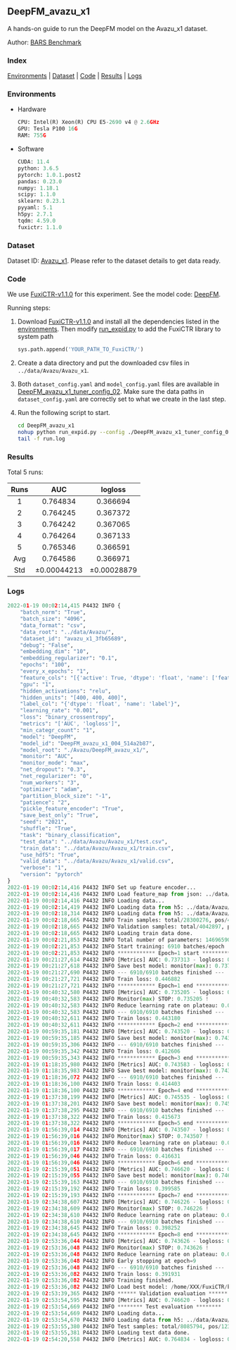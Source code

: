 ## DeepFM_avazu_x1

A hands-on guide to run the DeepFM model on the Avazu_x1 dataset.

Author: [BARS Benchmark](https://github.com/reczoo/BARS/blob/main/CITATION)

### Index
[Environments](#Environments) | [Dataset](#Dataset) | [Code](#Code) | [Results](#Results) | [Logs](#Logs)

### Environments
+ Hardware

  ```python
  CPU: Intel(R) Xeon(R) CPU E5-2690 v4 @ 2.6GHz
  GPU: Tesla P100 16G
  RAM: 755G

  ```

+ Software

  ```python
  CUDA: 11.4
  python: 3.6.5
  pytorch: 1.0.1.post2
  pandas: 0.23.0
  numpy: 1.18.1
  scipy: 1.1.0
  sklearn: 0.23.1
  pyyaml: 5.1
  h5py: 2.7.1
  tqdm: 4.59.0
  fuxictr: 1.1.0
  ```

### Dataset
Dataset ID: [Avazu_x1](https://github.com/reczoo/Datasets/tree/main/Avazu/Avazu_x1). Please refer to the dataset details to get data ready.

### Code

We use [FuxiCTR-v1.1.0](https://github.com/reczoo/FuxiCTR/tree/v1.1.0) for this experiment. See the model code: [DeepFM](https://github.com/reczoo/FuxiCTR/blob/v1.1.0/fuxictr/pytorch/models/DeepFM.py).

Running steps:

1. Download [FuxiCTR-v1.1.0](https://github.com/reczoo/FuxiCTR/archive/refs/tags/v1.1.0.zip) and install all the dependencies listed in the [environments](#environments). Then modify [run_expid.py](./run_expid.py#L5) to add the FuxiCTR library to system path
    
    ```python
    sys.path.append('YOUR_PATH_TO_FuxiCTR/')
    ```

2. Create a data directory and put the downloaded csv files in `../data/Avazu/Avazu_x1`.

3. Both `dataset_config.yaml` and `model_config.yaml` files are available in [DeepFM_avazu_x1_tuner_config_02](./DeepFM_avazu_x1_tuner_config_02). Make sure the data paths in `dataset_config.yaml` are correctly set to what we create in the last step.

4. Run the following script to start.

    ```bash
    cd DeepFM_avazu_x1
    nohup python run_expid.py --config ./DeepFM_avazu_x1_tuner_config_02 --expid DeepFM_avazu_x1_004_514a2b87 --gpu 0 > run.log &
    tail -f run.log
    ```

### Results

Total 5 runs:

| Runs | AUC | logloss  |
|:--------------------:|:--------------------:|:--------------------:|
| 1 | 0.764834 | 0.366694  |
| 2 | 0.764245 | 0.367372  |
| 3 | 0.764242 | 0.367065  |
| 4 | 0.764264 | 0.367133  |
| 5 | 0.765346 | 0.366591  |
| Avg | 0.764586 | 0.366971 |
| Std | &#177;0.00044213 | &#177;0.00028879 |


### Logs
```python
2022-01-19 00:02:14,415 P4432 INFO {
    "batch_norm": "True",
    "batch_size": "4096",
    "data_format": "csv",
    "data_root": "../data/Avazu/",
    "dataset_id": "avazu_x1_3fb65689",
    "debug": "False",
    "embedding_dim": "10",
    "embedding_regularizer": "0.1",
    "epochs": "100",
    "every_x_epochs": "1",
    "feature_cols": "[{'active': True, 'dtype': 'float', 'name': ['feat_1', 'feat_2', 'feat_3', 'feat_4', 'feat_5', 'feat_6', 'feat_7', 'feat_8', 'feat_9', 'feat_10', 'feat_11', 'feat_12', 'feat_13', 'feat_14', 'feat_15', 'feat_16', 'feat_17', 'feat_18', 'feat_19', 'feat_20', 'feat_21', 'feat_22'], 'type': 'categorical'}]",
    "gpu": "1",
    "hidden_activations": "relu",
    "hidden_units": "[400, 400, 400]",
    "label_col": "{'dtype': 'float', 'name': 'label'}",
    "learning_rate": "0.001",
    "loss": "binary_crossentropy",
    "metrics": "['AUC', 'logloss']",
    "min_categr_count": "1",
    "model": "DeepFM",
    "model_id": "DeepFM_avazu_x1_004_514a2b87",
    "model_root": "./Avazu/DeepFM_avazu_x1/",
    "monitor": "AUC",
    "monitor_mode": "max",
    "net_dropout": "0.3",
    "net_regularizer": "0",
    "num_workers": "3",
    "optimizer": "adam",
    "partition_block_size": "-1",
    "patience": "2",
    "pickle_feature_encoder": "True",
    "save_best_only": "True",
    "seed": "2021",
    "shuffle": "True",
    "task": "binary_classification",
    "test_data": "../data/Avazu/Avazu_x1/test.csv",
    "train_data": "../data/Avazu/Avazu_x1/train.csv",
    "use_hdf5": "True",
    "valid_data": "../data/Avazu/Avazu_x1/valid.csv",
    "verbose": "1",
    "version": "pytorch"
}
2022-01-19 00:02:14,416 P4432 INFO Set up feature encoder...
2022-01-19 00:02:14,416 P4432 INFO Load feature_map from json: ../data/Avazu/avazu_x1_3fb65689/feature_map.json
2022-01-19 00:02:14,416 P4432 INFO Loading data...
2022-01-19 00:02:14,419 P4432 INFO Loading data from h5: ../data/Avazu/avazu_x1_3fb65689/train.h5
2022-01-19 00:02:18,314 P4432 INFO Loading data from h5: ../data/Avazu/avazu_x1_3fb65689/valid.h5
2022-01-19 00:02:18,665 P4432 INFO Train samples: total/28300276, pos/4953382, neg/23346894, ratio/17.50%, blocks/1
2022-01-19 00:02:18,665 P4432 INFO Validation samples: total/4042897, pos/678699, neg/3364198, ratio/16.79%, blocks/1
2022-01-19 00:02:18,665 P4432 INFO Loading train data done.
2022-01-19 00:02:21,853 P4432 INFO Total number of parameters: 14696590.
2022-01-19 00:02:21,853 P4432 INFO Start training: 6910 batches/epoch
2022-01-19 00:02:21,853 P4432 INFO ************ Epoch=1 start ************
2022-01-19 00:21:27,614 P4432 INFO [Metrics] AUC: 0.737313 - logloss: 0.401376
2022-01-19 00:21:27,618 P4432 INFO Save best model: monitor(max): 0.737313
2022-01-19 00:21:27,690 P4432 INFO --- 6910/6910 batches finished ---
2022-01-19 00:21:27,721 P4432 INFO Train loss: 0.446882
2022-01-19 00:21:27,721 P4432 INFO ************ Epoch=1 end ************
2022-01-19 00:40:32,580 P4432 INFO [Metrics] AUC: 0.735205 - logloss: 0.401558
2022-01-19 00:40:32,583 P4432 INFO Monitor(max) STOP: 0.735205 !
2022-01-19 00:40:32,583 P4432 INFO Reduce learning rate on plateau: 0.000100
2022-01-19 00:40:32,583 P4432 INFO --- 6910/6910 batches finished ---
2022-01-19 00:40:32,611 P4432 INFO Train loss: 0.443180
2022-01-19 00:40:32,611 P4432 INFO ************ Epoch=2 end ************
2022-01-19 00:59:35,181 P4432 INFO [Metrics] AUC: 0.743520 - logloss: 0.397635
2022-01-19 00:59:35,185 P4432 INFO Save best model: monitor(max): 0.743520
2022-01-19 00:59:35,306 P4432 INFO --- 6910/6910 batches finished ---
2022-01-19 00:59:35,342 P4432 INFO Train loss: 0.412606
2022-01-19 00:59:35,343 P4432 INFO ************ Epoch=3 end ************
2022-01-19 01:18:35,980 P4432 INFO [Metrics] AUC: 0.743583 - logloss: 0.397054
2022-01-19 01:18:35,983 P4432 INFO Save best model: monitor(max): 0.743583
2022-01-19 01:18:36,072 P4432 INFO --- 6910/6910 batches finished ---
2022-01-19 01:18:36,100 P4432 INFO Train loss: 0.414403
2022-01-19 01:18:36,100 P4432 INFO ************ Epoch=4 end ************
2022-01-19 01:37:38,199 P4432 INFO [Metrics] AUC: 0.745535 - logloss: 0.396151
2022-01-19 01:37:38,201 P4432 INFO Save best model: monitor(max): 0.745535
2022-01-19 01:37:38,295 P4432 INFO --- 6910/6910 batches finished ---
2022-01-19 01:37:38,322 P4432 INFO Train loss: 0.415673
2022-01-19 01:37:38,322 P4432 INFO ************ Epoch=5 end ************
2022-01-19 01:56:39,014 P4432 INFO [Metrics] AUC: 0.743507 - logloss: 0.397280
2022-01-19 01:56:39,016 P4432 INFO Monitor(max) STOP: 0.743507 !
2022-01-19 01:56:39,016 P4432 INFO Reduce learning rate on plateau: 0.000010
2022-01-19 01:56:39,017 P4432 INFO --- 6910/6910 batches finished ---
2022-01-19 01:56:39,046 P4432 INFO Train loss: 0.416631
2022-01-19 01:56:39,046 P4432 INFO ************ Epoch=6 end ************
2022-01-19 02:15:39,051 P4432 INFO [Metrics] AUC: 0.746620 - logloss: 0.395728
2022-01-19 02:15:39,055 P4432 INFO Save best model: monitor(max): 0.746620
2022-01-19 02:15:39,163 P4432 INFO --- 6910/6910 batches finished ---
2022-01-19 02:15:39,192 P4432 INFO Train loss: 0.399585
2022-01-19 02:15:39,193 P4432 INFO ************ Epoch=7 end ************
2022-01-19 02:34:38,607 P4432 INFO [Metrics] AUC: 0.746226 - logloss: 0.395861
2022-01-19 02:34:38,609 P4432 INFO Monitor(max) STOP: 0.746226 !
2022-01-19 02:34:38,610 P4432 INFO Reduce learning rate on plateau: 0.000001
2022-01-19 02:34:38,610 P4432 INFO --- 6910/6910 batches finished ---
2022-01-19 02:34:38,645 P4432 INFO Train loss: 0.398252
2022-01-19 02:34:38,645 P4432 INFO ************ Epoch=8 end ************
2022-01-19 02:53:36,044 P4432 INFO [Metrics] AUC: 0.743626 - logloss: 0.397129
2022-01-19 02:53:36,048 P4432 INFO Monitor(max) STOP: 0.743626 !
2022-01-19 02:53:36,048 P4432 INFO Reduce learning rate on plateau: 0.000001
2022-01-19 02:53:36,048 P4432 INFO Early stopping at epoch=9
2022-01-19 02:53:36,048 P4432 INFO --- 6910/6910 batches finished ---
2022-01-19 02:53:36,082 P4432 INFO Train loss: 0.391931
2022-01-19 02:53:36,082 P4432 INFO Training finished.
2022-01-19 02:53:36,082 P4432 INFO Load best model: /home/XXX/FuxiCTR/benchmarks/Avazu/DeepFM_avazu_x1/avazu_x1_3fb65689/DeepFM_avazu_x1_004_514a2b87.model
2022-01-19 02:53:39,365 P4432 INFO ****** Validation evaluation ******
2022-01-19 02:53:54,595 P4432 INFO [Metrics] AUC: 0.746620 - logloss: 0.395728
2022-01-19 02:53:54,669 P4432 INFO ******** Test evaluation ********
2022-01-19 02:53:54,669 P4432 INFO Loading data...
2022-01-19 02:53:54,670 P4432 INFO Loading data from h5: ../data/Avazu/avazu_x1_3fb65689/test.h5
2022-01-19 02:53:55,380 P4432 INFO Test samples: total/8085794, pos/1232985, neg/6852809, ratio/15.25%, blocks/1
2022-01-19 02:53:55,381 P4432 INFO Loading test data done.
2022-01-19 02:54:20,558 P4432 INFO [Metrics] AUC: 0.764834 - logloss: 0.366694

```
